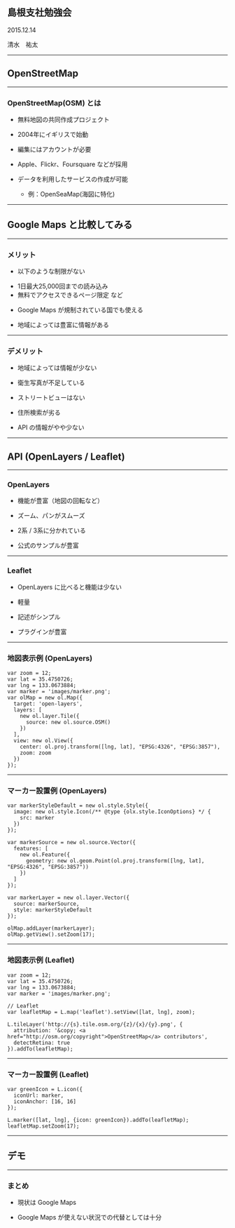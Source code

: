 ## 島根支社勉強会

2015.12.14

清水　祐太

---
## OpenStreetMap

---
### OpenStreetMap(OSM) とは

* 無料地図の共同作成プロジェクト

* 2004年にイギリスで始動

* 編集にはアカウントが必要

* Apple、Flickr、Foursquare などが採用

* データを利用したサービスの作成が可能
  - 例：OpenSeaMap(海図に特化)

---
## Google Maps と比較してみる

---
### メリット
* 以下のような制限がない
 - 1日最大25,000回までの読み込み
 - 無料でアクセスできるページ限定 など

* Google Maps が規制されている国でも使える

* 地域によっては豊富に情報がある

---
###  デメリット
* 地域によっては情報が少ない

* 衛生写真が不足している
 - ストリートビューはない

* 住所検索が劣る

* API の情報がやや少ない

---
## API (OpenLayers / Leaflet)

---
### OpenLayers
* 機能が豊富（地図の回転など）

* ズーム、パンがスムーズ

* 2系 / 3系に分かれている

* 公式のサンプルが豊富

---
### Leaflet
* OpenLayers に比べると機能は少ない

* 軽量

* 記述がシンプル

* プラグインが豊富

---
### 地図表示例 (OpenLayers)

```
var zoom = 12;
var lat = 35.4750726;
var lng = 133.0673884;
var marker = 'images/marker.png';
var olMap = new ol.Map({
  target: 'open-layers',
  layers: [
    new ol.layer.Tile({
      source: new ol.source.OSM()
    })
  ],
  view: new ol.View({
    center: ol.proj.transform([lng, lat], "EPSG:4326", "EPSG:3857"),
    zoom: zoom
  })
});
```

---
### マーカー設置例 (OpenLayers)

```
var markerStyleDefault = new ol.style.Style({
  image: new ol.style.Icon(/** @type {olx.style.IconOptions} */ {
    src: marker
  })
});

var markerSource = new ol.source.Vector({
  features: [
    new ol.Feature({
      geometry: new ol.geom.Point(ol.proj.transform([lng, lat], "EPSG:4326", "EPSG:3857"))
    })
  ]
});

var markerLayer = new ol.layer.Vector({
  source: markerSource,
  style: markerStyleDefault
});

olMap.addLayer(markerLayer);
olMap.getView().setZoom(17);
```

---
### 地図表示例 (Leaflet)

```
var zoom = 12;
var lat = 35.4750726;
var lng = 133.0673884;
var marker = 'images/marker.png';

// Leaflet
var leafletMap = L.map('leaflet').setView([lat, lng], zoom);

L.tileLayer('http://{s}.tile.osm.org/{z}/{x}/{y}.png', {
  attribution: '&copy; <a href="http://osm.org/copyright">OpenStreetMap</a> contributors',
  detectRetina: true
}).addTo(leafletMap);
```

---
### マーカー設置例 (Leaflet)
```
var greenIcon = L.icon({
  iconUrl: marker,
  iconAnchor: [16, 16]
});

L.marker([lat, lng], {icon: greenIcon}).addTo(leafletMap);
leafletMap.setZoom(17);
```

---
## デモ

---
### まとめ

* 現状は Google Maps

* Google Maps が使えない状況での代替としては十分
